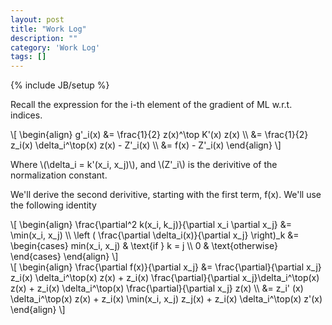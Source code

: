 ```yaml
---
layout: post
title: "Work Log"
description: ""
category: 'Work Log'
tags: []
---
```

{% include JB/setup %}

Recall  the expression for the i-th element of the gradient of ML w.r.t. indices.

<div>
\[
\begin{align}
g'_i(x) &= \frac{1}{2} z(x)^\top K'(x) z(x) \\
        &= \frac{1}{2} z_i(x) \delta_i^\top(x) z(x) - Z'_i(x) \\
        &= f(x) - Z'_i(x)
\end{align}
\]
</div>

Where \\(\delta_i = k'(x_i, x_j)\\), and \\(Z'_i\\) is the derivitive of the normalization constant.

We'll derive the second derivitive, starting with the first term, f(x).  We'll use the following identity 

<div>
\[
\begin{align}
\frac{\partial^2 k(x_i, k_j)}{\partial x_i \partial x_j} &= \min(x_i, x_j) \\
\left ( \frac{\partial \delta_i(x)}{\partial x_j} \right)_k &= 
        \begin{cases}
            min(x_i, x_j) & \text{if } k = j \\
            0 & \text{otherwise}
        \end{cases}
\end{align}
\]
</div>




<div>
\[
\begin{align}
\frac{\partial f(x)}{\partial x_j} &=
            \frac{\partial}{\partial x_j} z_i(x) \delta_i^\top(x) z(x)  +
            z_i(x) \frac{\partial}{\partial x_j}\delta_i^\top(x) z(x) +
            z_i(x) \delta_i^\top(x) \frac{\partial}{\partial x_j} z(x) \\
&=
            z_i' (x) \delta_i^\top(x) z(x)  +
            z_i(x) \min(x_i, x_j) z_j(x) + 
            z_i(x) \delta_i^\top(x) z'(x)
\end{align}
\]
</div>
